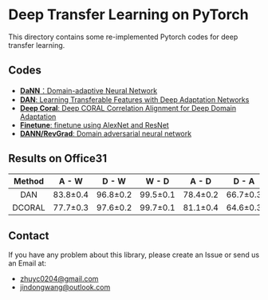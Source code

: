 # Deep Transfer Learning on PyTorch

This directory contains some re-implemented Pytorch codes for deep transfer learning.

## Codes

* [**DaNN**：Domain-adaptive Neural Network](https://github.com/jindongwang/transferlearning/tree/master/code/deep/DaNN)
* [**DAN**: Learning Transferable Features with Deep Adaptation Networks](https://github.com/jindongwang/transferlearning/tree/master/code/deep/DAN)
* [**Deep Coral**: Deep CORAL Correlation Alignment for Deep Domain Adaptation](https://github.com/jindongwang/transferlearning/tree/master/code/deep/DeepCoral)
* [**Finetune**: finetune using AlexNet and ResNet](https://github.com/jindongwang/transferlearning/tree/master/code/deep/finetune_AlexNet_ResNet)
* [**DANN/RevGrad**: Domain adversarial neural network](https://github.com/jindongwang/transferlearning/tree/master/code/deep/DANN(RevGrad))

## Results on Office31
| Method | A - W | D - W | W - D | A - D | D - A | W - A | Average |
|:--------------:|:-----:|:-----:|:-----:|:-----:|:----:|:----:|:-------:|
| DAN | 83.8±0.4 | 96.8±0.2 | 99.5±0.1 | 78.4±0.2 | 66.7±0.3 | 62.7±0.2 | 81.3 |
| DCORAL | 77.7±0.3 | 97.6±0.2 | 99.7±0.1 | 81.1±0.4 | 64.6±0.3 | 64.0±0.4 | 80.8 |

## Contact
If you have any problem about this library, please create an Issue or send us an Email at:
* zhuyc0204@gmail.com
* jindongwang@outlook.com